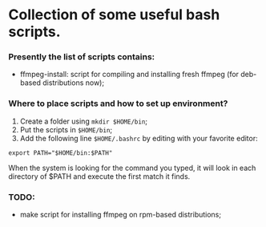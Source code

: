 # Collection of some useful bash scripts.

### Presently the list of scripts contains:
* ffmpeg-install: script for compiling and installing fresh ffmpeg (for deb-based distributions now);

### Where to place scripts and how to set up environment?
1. Create a folder using ```mkdir $HOME/bin```;
2. Put the scripts in ```$HOME/bin```;
3. Add the following line ```$HOME/.bashrc``` by editing with your favorite editor:
```
export PATH="$HOME/bin:$PATH"
```
When the system is looking for the command you typed, it will look in each directory
of $PATH and execute the first match it finds.

### TODO:
* make script for installing ffmpeg on rpm-based distributions;
